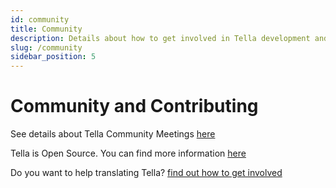 ```yaml
---
id: community
title: Community
description: Details about how to get involved in Tella development and participating in our community.
slug: /community
sidebar_position: 5
---
```


# Community and Contributing

See details about Tella Community Meetings [here](/community-meetings)

Tella is Open Source. You can find more information [here](/open-source)

Do you want to help translating Tella? [find out how to get involved](/translating-tella)

